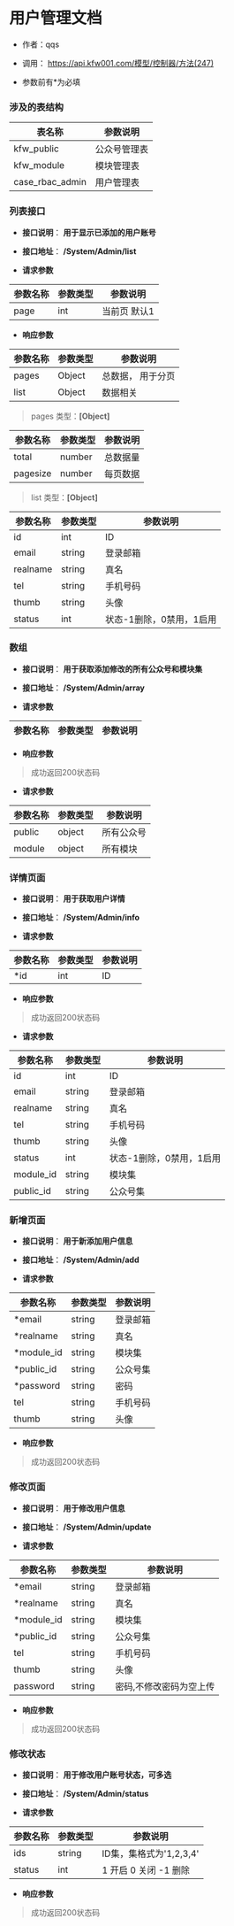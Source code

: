 # 用户管理文档

+ 作者：qqs

+ 调用： https://api.kfw001.com/模型/控制器/方法(247)

+ 参数前有*为必填

### 涉及的表结构

|  表名称  |  参数说明 |
| --------- |  ------- |
| kfw_public | 公众号管理表 |
| kfw_module | 模块管理表 |
| case_rbac_admin | 用户管理表 |



### 列表接口

+ __接口说明__： __用于显示已添加的用户账号__

+ __接口地址__： __/System/Admin/list__

+ __请求参数__

|  参数名称  | 参数类型 | 参数说明 |
| --------- | -------- | ------- |
| page | int | 当前页 默认1 |


+ __响应参数__

|  参数名称  | 参数类型 | 参数说明 |
| --------- | -------- | ------- |
| pages | Object | 总数据， 用于分页 |
| list | Object | 数据相关 |

>  pages 类型：__[Object]__

|  参数名称  | 参数类型 | 参数说明 |
| --------- | -------- | ------- |
| total | number | 总数据量  |
| pagesize | number |  每页数据 |

>  list 类型：__[Object]__

|  参数名称  | 参数类型 | 参数说明 |
| --------- | -------- | ------- |
| id | int | ID |
| email | string | 登录邮箱 |
| realname | string | 真名 |
| tel | string | 手机号码 |
| thumb | string | 头像 |
| status | int | 状态-1删除，0禁用，1启用 |



### 数组

+ __接口说明__： __用于获取添加修改的所有公众号和模块集__

+ __接口地址__： __/System/Admin/array__

+ __请求参数__

|  参数名称  | 参数类型 | 参数说明 |
| --------- | -------- | ------- |


+ __响应参数__

> 成功返回200状态码  

+ __请求参数__

|  参数名称  | 参数类型 | 参数说明 |
| --------- | -------- | ------- |
| public | object | 所有公众号 |
| module | object | 所有模块 |



### 详情页面

+ __接口说明__： __用于获取用户详情__

+ __接口地址__： __/System/Admin/info__

+ __请求参数__

|  参数名称  | 参数类型 | 参数说明 |
| --------- | -------- | ------- |
| *id | int | ID |


+ __响应参数__

> 成功返回200状态码  

+ __请求参数__

|  参数名称  | 参数类型 | 参数说明 |
| --------- | -------- | ------- |
| id | int | ID |
| email | string | 登录邮箱 |
| realname | string | 真名 |
| tel | string | 手机号码 |
| thumb | string | 头像 |
| status | int | 状态-1删除，0禁用，1启用 |
| module_id | string | 模块集 |
| public_id | string | 公众号集 |



### 新增页面

+ __接口说明__： __用于新添加用户信息__

+ __接口地址__： __/System/Admin/add__

+ __请求参数__

|  参数名称  | 参数类型 | 参数说明 |
| --------- | -------- | ------- |
| *email | string | 登录邮箱 |
| *realname | string | 真名 |
| *module_id | string | 模块集 |
| *public_id | string | 公众号集 |
| *password | string | 密码 |
| tel | string | 手机号码 |
| thumb | string | 头像 |


+ __响应参数__

> 成功返回200状态码




### 修改页面

+ __接口说明__： __用于修改用户信息__

+ __接口地址__： __/System/Admin/update__

+ __请求参数__

|  参数名称  | 参数类型 | 参数说明 |
| --------- | -------- | ------- |
| *email | string | 登录邮箱 |
| *realname | string | 真名 |、
| *module_id | string | 模块集 |
| *public_id | string | 公众号集 |
| tel | string | 手机号码 |
| thumb | string | 头像 |
| password | string | 密码,不修改密码为空上传 |


+ __响应参数__

> 成功返回200状态码




### 修改状态

+ __接口说明__： __用于修改用户账号状态，可多选__

+ __接口地址__： __/System/Admin/status__

+ __请求参数__

|  参数名称  | 参数类型 | 参数说明 |
| --------- | -------- | ------- |
| ids | string | ID集，集格式为'1,2,3,4' |
| status | int | 1 开启  0 关闭  -1 删除  |


+ __响应参数__

> 成功返回200状态码

